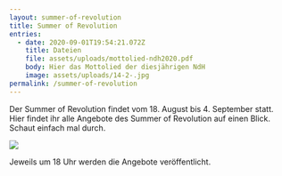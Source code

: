 ```yaml
---
layout: summer-of-revolution
title: Summer of Revolution
entries:
  - date: 2020-09-01T19:54:21.072Z
    title: Dateien
    file: assets/uploads/mottolied-ndh2020.pdf
    body: Hier das Mottolied der diesjährigen NdH
    image: assets/uploads/14-2-.jpg
permalink: /summer-of-revolution
---
```


Der Summer of Revolution findet vom 18. August bis 4. September statt. Hier findet ihr alle Angebote des Summer of Revolution auf einen Blick. Schaut einfach mal durch.

![](assets/uploads/microsoftteams-image.png)

Jeweils um 18 Uhr werden die Angebote veröffentlicht.
